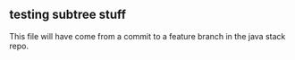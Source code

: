 ## testing subtree stuff

This file will have come from a commit to a feature branch in the java stack
repo.
